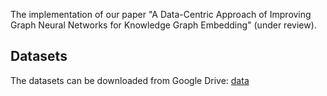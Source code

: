 The implementation of our paper "A Data-Centric Approach of Improving Graph Neural Networks for Knowledge Graph Embedding" (under review).
## Datasets
The datasets can be downloaded from Google Drive: [data](https://drive.google.com/drive/folders/1sFg9W2wCexWahjqtN6MVc4f4dMj5hyFp?usp=sharing)
